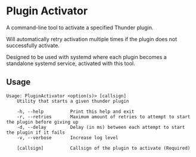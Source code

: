 # Plugin Activator
A command-line tool to activate a specified Thunder plugin.

Will automatically retry activation multiple times if the plugin does not successfully activate.

Designed to be used with systemd where each plugin becomes a standalone systemd service, activated with this tool.

## Usage
```
Usage: PluginActivator <option(s)> [callsign]
    Utility that starts a given thunder plugin

    -h, --help          Print this help and exit
    -r, --retries       Maximum amount of retries to attempt to start the plugin before giving up
    -d, --delay         Delay (in ms) between each attempt to start the plugin if it fails
    -v, --verbose       Increase log level

    [callsign]          Callsign of the plugin to activate (Required)
```